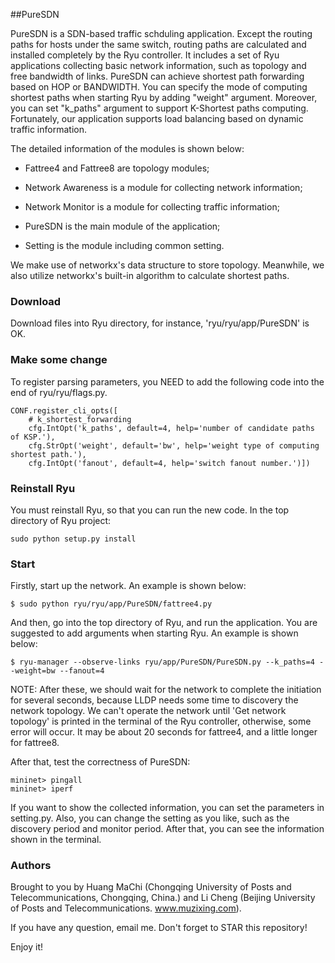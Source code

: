 ##PureSDN

PureSDN is a SDN-based traffic schduling application. Except the routing paths for hosts under the same switch, routing paths are calculated and installed completely by the Ryu controller.
It includes a set of Ryu applications collecting basic network information, such as topology and free bandwidth of links. PureSDN can achieve shortest path forwarding based on HOP or BANDWIDTH.
You can specify the mode of computing shortest paths when starting Ryu by adding "weight" argument. Moreover, you can set "k_paths" argument to support K-Shortest paths computing.
Fortunately, our application supports load balancing based on dynamic traffic information.

The detailed information of the modules is shown below:

* Fattree4 and Fattree8 are topology modules;

* Network Awareness is a module for collecting network information;

* Network Monitor is a module for collecting traffic information;

* PureSDN is the main module of the application;

* Setting is the module including common setting.

We make use of networkx's data structure to store topology. Meanwhile, we also utilize networkx's built-in algorithm to calculate shortest paths.


### Download

Download files into Ryu directory, for instance, 'ryu/ryu/app/PureSDN' is OK.


### Make some change

To register parsing parameters, you NEED to add the following code into the end of ryu/ryu/flags.py.

    CONF.register_cli_opts([
        # k_shortest_forwarding
        cfg.IntOpt('k_paths', default=4, help='number of candidate paths of KSP.'),
        cfg.StrOpt('weight', default='bw', help='weight type of computing shortest path.'),
        cfg.IntOpt('fanout', default=4, help='switch fanout number.')])


### Reinstall Ryu

You must reinstall Ryu, so that you can run the new code. In the top directory of Ryu project:

    sudo python setup.py install


### Start

Firstly, start up the network. An example is shown below:

    $ sudo python ryu/ryu/app/PureSDN/fattree4.py

And then, go into the top directory of Ryu, and run the application. You are suggested to add arguments when starting Ryu. An example is shown below:

    $ ryu-manager --observe-links ryu/app/PureSDN/PureSDN.py --k_paths=4 --weight=bw --fanout=4

NOTE: After these, we should wait for the network to complete the initiation for several seconds, because LLDP needs some time to discovery the network topology. We can't operate the network until 'Get network topology' is printed in the terminal of the Ryu controller, otherwise, some error will occur. It may be about 20 seconds for fattree4, and a little longer for fattree8.

After that, test the correctness of PureSDN:

    mininet> pingall
    mininet> iperf

If you want to show the collected information, you can set the parameters in setting.py. Also, you can change the setting as you like, such as the discovery period and monitor period. After that, you can see the information shown in the terminal.


### Authors

Brought to you by Huang MaChi (Chongqing University of Posts and Telecommunications, Chongqing, China.) and Li Cheng (Beijing University of Posts and Telecommunications. www.muzixing.com).

If you have any question, email me. Don't forget to STAR this repository!

Enjoy it!
